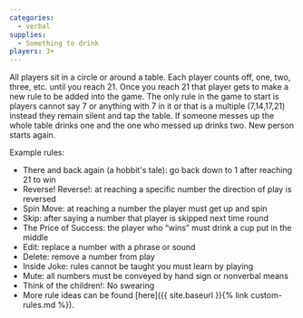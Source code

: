 ```yaml
---
categories:
  - verbal
supplies:
  - Something to drink
players: 3+
---
```

All players sit in a circle or around a table. Each player counts off, one, two, three, etc. until you reach 21. Once you reach 21 that player gets to make a new rule to be added into the game. The only rule in the game to start is players cannot say 7 or anything with 7 in it or that is a multiple (7,14,17,21) instead they remain silent and tap the table. If someone messes up the whole table drinks one and the one who messed up drinks two. New person starts again.

Example rules:
- There and back again (a hobbit's tale): go back down to 1 after reaching 21 to win
- Reverse! Reverse!: at reaching a specific number the direction of play is reversed
- Spin Move: at reaching a number the player must get up and spin
- Skip: after saying a number that player is skipped next time round
- The Price of Success: the player who “wins” must drink a cup put in the middle
- Edit: replace a number with a phrase or sound
- Delete: remove a number from play
- Inside Joke: rules cannot be taught you must learn by playing
- Mute: all numbers must be conveyed by hand sign or nonverbal means
- Think of the children!: No swearing
- More rule ideas can be found [here]({{ site.baseurl }}{% link custom-rules.md %}).
